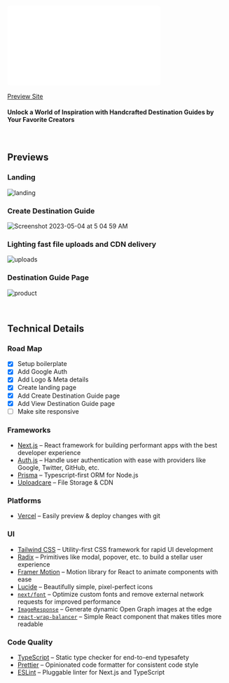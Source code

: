 <img src="public/readme-logo.svg" alt="isolated" width="350" style="border-radius: 5px"/>

[Preview Site](https://wundr-guide.vercel.app/)

#### Unlock a World of Inspiration with Handcrafted Destination Guides by Your Favorite Creators
</br>

## Previews

### Landing
![landing](https://user-images.githubusercontent.com/32850166/236035054-eedc09fb-20da-43f1-bac8-d96d63577492.gif)

### Create Destination Guide
<img width="400" alt="Screenshot 2023-05-04 at 5 04 59 AM" src="https://user-images.githubusercontent.com/32850166/236036074-401b74d8-f112-44a6-93d3-9a3daae59076.png">

### Lighting fast file uploads and CDN delivery
![uploads](https://user-images.githubusercontent.com/32850166/236036941-a16c5971-a1c0-4b82-b616-774b53a80b2d.gif)

### Destination Guide Page
![product](https://user-images.githubusercontent.com/32850166/236045979-3031014a-dba8-449c-97d3-ed3576d090eb.gif)

</br>

## Technical Details

### Road Map

- [x] Setup boilerplate
- [x] Add Google Auth
- [x] Add Logo & Meta details
- [x] Create landing page
- [x] Add Create Destination Guide page
- [x] Add View Destination Guide page
- [ ] Make site responsive

### Frameworks

- [Next.js](https://nextjs.org/) – React framework for building performant apps with the best developer experience
- [Auth.js](https://authjs.dev/) – Handle user authentication with ease with providers like Google, Twitter, GitHub, etc.
- [Prisma](https://www.prisma.io/) – Typescript-first ORM for Node.js
- [Uploadcare](https://uploadcare.com/) – File Storage & CDN

### Platforms

- [Vercel](https://vercel.com/) – Easily preview & deploy changes with git

### UI

- [Tailwind CSS](https://tailwindcss.com/) – Utility-first CSS framework for rapid UI development
- [Radix](https://www.radix-ui.com/) – Primitives like modal, popover, etc. to build a stellar user experience
- [Framer Motion](https://framer.com/motion) – Motion library for React to animate components with ease
- [Lucide](https://lucide.dev/) – Beautifully simple, pixel-perfect icons
- [`next/font`](https://nextjs.org/docs/basic-features/font-optimization) – Optimize custom fonts and remove external network requests for improved performance
- [`ImageResponse`](https://beta.nextjs.org/docs/api-reference/image-response) – Generate dynamic Open Graph images at the edge
- [`react-wrap-balancer`](https://github.com/shuding/react-wrap-balancer) – Simple React component that makes titles more readable

### Code Quality

- [TypeScript](https://www.typescriptlang.org/) – Static type checker for end-to-end typesafety
- [Prettier](https://prettier.io/) – Opinionated code formatter for consistent code style
- [ESLint](https://eslint.org/) – Pluggable linter for Next.js and TypeScript
